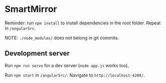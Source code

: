 # SmartMirror

Reminder: run `npm install` to install dependencies in the root folder. Repeat in `/angularSrc`.

NOTE: `./node_modules/` does not belong in git commits.

## Development server

Run `npm run serve` for a dev server (`node app.js` works too),

Run `npm start` in `/angularSrc/`. Navigate to `http://localhost:4200/`.
